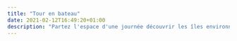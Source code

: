 ```yaml
---
title: "Tour en bateau"
date: 2021-02-12T16:49:20+01:00
description: "Partez l'espace d'une journée découvrir les îles environnantes comme Mykonos ou Delos."
---
```

